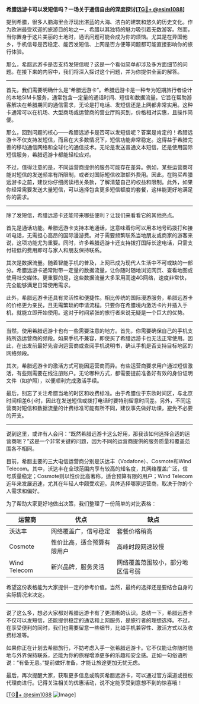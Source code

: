 **希腊远游卡可以发短信吗？一场关于通信自由的深度探讨[[TG💪+ @esim1088](https://t.me/s/esim1088)]**

提到希腊，很多人脑海里会浮现出湛蓝的大海、洁白的建筑和悠久的历史文化。作为欧洲最受欢迎的旅游目的地之一，希腊以其独特的魅力吸引着无数游客。然而，当你置身于这片美丽的土地时，通讯问题可能会成为你的烦恼。尤其是在异国他乡，手机信号是否稳定、能否发短信、上网是否方便等问题都可能直接影响你的旅行体验。

那么，希腊远游卡是否支持发短信呢？这是一个看似简单却涉及多方面细节的问题。在接下来的内容中，我们将深入探讨这个问题，并为你提供全面的解答。

---

首先，我们需要明确什么是“希腊远游卡”。希腊远游卡是一种专为短期旅行者设计的本地SIM卡服务，通常包含一定量的通话时间、短信和数据流量。它旨在帮助游客解决在希腊期间的通信需求，无论是打电话、发短信还是上网都非常实用。这种卡通常可以在机场、大型商场或运营商的营业厅购买到，价格相对实惠，且操作简便。

那么，回到问题的核心——希腊远游卡是否可以发短信呢？答案是肯定的！希腊远游卡不仅支持发短信，而且在大多数情况下，短信功能非常稳定。这得益于希腊完善的移动通信网络和全球化的通信技术。无论是发送普通文本短信，还是使用国际短信服务，希腊远游卡都能轻松应对。

不过，值得注意的是，不同运营商提供的服务可能存在差异。例如，某些运营商可能对短信的发送频率有所限制，或者对国际短信收取额外费用。因此，在购买希腊远游卡之前，建议你仔细阅读相关条款，了解清楚自己的权益和限制。此外，如果你经常需要发送大量短信，可以选择包含更多短信额度的套餐，这样能更好地满足你的需求。

---

除了发短信，希腊远游卡还能带来哪些便利？让我们来看看它的其他亮点。

首先是通话功能。希腊远游卡支持本地通话，这意味着你可以用本地号码拨打和接听电话，无需担心高昂的国际漫游费。对于需要频繁联系当地朋友或商家的游客来说，这项功能尤为重要。同时，许多希腊远游卡还支持拨打国际长途电话，只需支付较低的费用即可与家人和朋友保持联系。

其次是数据流量。随着智能手机的普及，上网已成为现代人生活中不可或缺的一部分。希腊远游卡通常附带一定量的数据流量，让你随时随地浏览网页、查看地图或使用社交媒体。更重要的是，这些数据流量大多采用高速4G网络，速度非常快，完全能够满足日常使用需求。

此外，希腊远游卡还具有灵活性和便捷性。相比传统的国际漫游服务，希腊远游卡的价格更为亲民，且无需繁琐的申请流程。只要你在希腊境内激活卡片并插入手机，就能立即开始使用。这对于时间紧张的旅行者来说无疑是一个巨大的优势。

---

当然，使用希腊远游卡也有一些需要注意的地方。首先，你需要确保自己的手机支持所选运营商的频段。如果手机不兼容，即使买了希腊远游卡也无法正常使用。因此，在出发前最好先咨询运营商或查阅手机说明书，确认手机是否支持目标地区的网络频段。

其次，希腊远游卡的激活方式可能因运营商而异。有些运营商要求用户通过短信激活，有些则需要在线注册账户。无论哪种方式，都需要提前准备好有效的身份证明文件（如护照），以便顺利完成激活手续。

最后，别忘了关注希腊当地的时区和收费标准。由于希腊位于东欧时间区，与北京时间相差6小时，因此在发送短信或拨打电话时要特别留意时间差。另外，不同运营商对短信和数据流量的计费标准可能有所不同，建议事先做好功课，避免不必要的开支。

---

说到这里，或许有人会问：“既然希腊远游卡这么好用，那我该如何选择合适的运营商呢？”这是一个非常关键的问题，因为不同的运营商提供的服务质量和覆盖范围各不相同。

目前，希腊主要的三大电信运营商分别是沃达丰（Vodafone）、Cosmote和Wind Telecom。其中，沃达丰在全球范围内享有较高的知名度，其网络覆盖广泛，信号质量稳定；Cosmote则以性价比高著称，适合预算有限的用户；Wind Telecom近年来发展迅速，尤其在年轻人中颇受欢迎。具体选择哪家运营商，取决于你的个人需求和偏好。

为了帮助大家更好地做出决策，我们整理了一份简单的对比表格：

| **运营商** | **优点**                     | **缺点**                     |
|------------|------------------------------|------------------------------|
| 沃达丰     | 网络覆盖广，信号稳定         | 套餐价格稍高                 |
| Cosmote    | 性价比高，适合预算有限用户   | 高峰时段网速较慢             |
| Wind Telecom | 新兴品牌，服务灵活           | 网络覆盖范围较小，部分地区信号弱 |

希望这份表格能为大家提供一定的参考价值。当然，最终的选择还是要结合自身的实际情况来决定。

---

说了这么多，想必大家都对希腊远游卡有了更清晰的认识。总结一下，希腊远游卡不仅可以发短信，还能提供稳定的通话和上网服务，是旅行者的理想选择。不过，在享受便利的同时，我们也需要留意一些细节，比如手机兼容性、激活方式以及收费标准等。

如果你正在计划去希腊旅行，不妨考虑入手一张希腊远游卡。它不仅能让你随时随地与外界保持联系，还能为你的旅程增添更多的乐趣和安全感。正如一句俗语所说：“有备无患。”提前做好准备，才能让旅途更加无忧无虑。

最后，再次提醒大家，获取更多信息或购买希腊远游卡，可以通过官方渠道或授权代理商进行。记得关注相关的优惠活动，说不定能享受到意想不到的惊喜哦！

[[TG💪+ @esim1088](https://t.me/s/esim1088) ![Image](https://i.postimg.cc/4NQfJmqS/Snipaste-2025-05-13-00-14-12.png)]